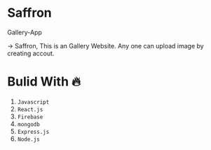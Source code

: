 # Saffron
  
  Gallery-App
  
  -> Saffron, This is an Gallery Website. Any one can upload image by creating accout. 
  

# Bulid With 🔥

  1. `Javascript`
  2. `React.js`
  3. `Firebase`
  4. `mongodb`
  5. `Express.js`
  6. `Node.js`
